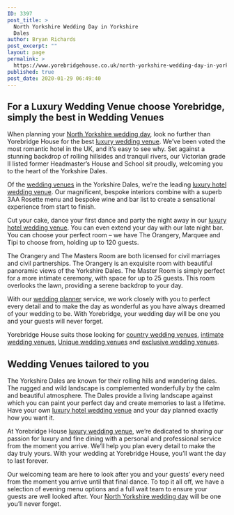 ```yaml
---
ID: 3397
post_title: >
  North Yorkshire Wedding Day in Yorkshire
  Dales
author: Bryan Richards
post_excerpt: ""
layout: page
permalink: >
  https://www.yorebridgehouse.co.uk/north-yorkshire-wedding-day-in-yorkshire-dales/
published: true
post_date: 2020-01-29 06:49:40
---
```

<h2 class="section-title sub-title">For a Luxury Wedding Venue choose Yorebridge, simply the best in Wedding Venues</h2>

<p>When planning your <a href="/#ptdi">North Yorkshire wedding day</a>, look no further than Yorebridge House for the best <a href="/#sll">luxury wedding venue</a>. We&rsquo;ve been voted the most romantic hotel in the UK, and it&rsquo;s easy to see why. Set against a stunning backdrop of rolling hillsides and tranquil rivers, our Victorian grade II listed former Headmaster&rsquo;s House and School sit proudly, welcoming you to the heart of the Yorkshire Dales.</p>
 
<p>Of the <a href="/#ww">wedding venues</a> in the Yorkshire Dales, we&rsquo;re the leading <a href="/#wtinc">luxury hotel wedding venue</a>. Our magnificent, bespoke interiors combine with a superb 3AA Rosette menu and bespoke wine and bar list to create a sensational experience from start to finish.</p>

<p>Cut your cake, dance your first dance and party the night away in our <a href="/#wtinc">luxury hotel wedding venue</a>. You can even extend your day with our late night bar. You can choose your perfect room &ndash; we have The Orangery, Marquee and Tipi to choose from, holding up to 120 guests.</p>

<p>The Orangery and The Masters Room are both licensed for civil marriages and civil partnerships. The Orangery is an exquisite room with beautiful panoramic views of the Yorkshire Dales. The Master Room is simply perfect for a more intimate ceremony, with space for up to 25 guests. This room overlooks the lawn, providing a serene backdrop to your day.</p>

<p>With our <a href="/#wtinc">wedding planner</a> service, we work closely with you to perfect every detail and to make the day as wonderful as you have always dreamed of your wedding to be. With Yorebridge, your wedding day will be one you and your guests will never forget.</p>

<p>Yorebridge House suits those looking for <a href="/#flw">country wedding venues</a>, <a href="/#yc">intimate wedding venues</a>, <a href="/#ptdi">Unique wedding venues</a> and <a href="/#wtinc">exclusive wedding venues</a>.</p>

<h2 class="section-title sub-title">Wedding Venues tailored to you</h2>

<p>The Yorkshire Dales are known for their rolling hills and wandering dales. The rugged and wild landscape is complemented wonderfully by the calm and beautiful atmosphere. The Dales provide a living landscape against which you can paint your perfect day and create memories to last a lifetime. Have your own <a href="/#wtinc">luxury hotel wedding venue</a> and your day planned exactly how you want it.</p>

<p>At Yorebridge House <a href="/#sll">luxury wedding venue</a>, we&rsquo;re dedicated to sharing our passion for luxury and fine dining with a personal and professional service from the moment you arrive. We&rsquo;ll help you plan every detail to make the day truly yours. With your wedding at Yorebridge House, you&rsquo;ll want the day to last forever.</p>

<p>Our welcoming team are here to look after you and your guests&rsquo; every need from the moment you arrive until that final dance. To top it all off, we have a selection of evening menu options and a full wait team to ensure your guests are well looked after. Your <a href="/#ptdi">North Yorkshire wedding day</a> will be one you&rsquo;ll never forget.</